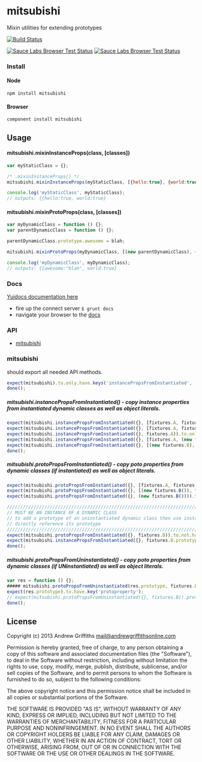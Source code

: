 # mitsubishi

Mixin utilities for extending prototypes


[![Build Status](https://secure.travis-ci.org/techjacker/mitsubishi.png)](http://travis-ci.org/techjacker/mitsubishi)

[![Sauce Labs Browser Test Status](https://saucelabs.com/buildstatus/mitsubishi)](https://saucelabs.com/u/mitsubishi)
[![Sauce Labs Browser Test Status](https://saucelabs.com/browser-matrix/mitsubishi.svg)](https://saucelabs.com/u/mitsubishi)


### Install

#### Node

```Shell
npm install mitsubishi
```

#### Browser

```Shell
component install mitsubishi
```


## Usage

#### mitsubishi.mixinInstanceProps(class, [classes])

```JavaScript
var myStaticClass = {};

/* .mixinInstanceProps() */
mitsubishi.mixinInstanceProps(myStaticClass, [{hello:true}, {world:true}]);

console.log('myStaticClass', myStaticClass);
// outputs: {{hello:true, world:true}
```

#### mitsubishi.mixinProtoProps(class, [classes])

```JavaScript
var myDynamicClass = function () {};
var parentDynamicClass = function () {};

parentDynamicClass.prototype.awesome = blah;

mitsubishi.mixinProtoProps(myDynamicClass, [(new parentDynamicClass), {world:true}]);

console.log('myDynamicClass', myDynamicClass);
// outputs: {{awesome:"blah", world:true}
```


### Docs
[Yuidocs documentation here](docs/index.html)
- fire up the connect server ```$ grunt docs```
- navigate your browser to the [docs](http://localhost:9001)

### API
   - [mitsubishi](#mitsubishi)
<a name=""></a>
 
<a name="mitsubishi"></a>
### mitsubishi
should export all needed API methods.

```js
expect(mitsubishi).to.only.have.keys('instancePropsFromInstantiated', 'protoPropsFromInstantiated', 'protoPropsFromUninstantiated');
done();
```

##### mitsubishi.instancePropsFromInstantiated() - copy instance properties from instantiated dynamic classes as well as object literals.

```js
expect(mitsubishi.instancePropsFromInstantiated({}, [fixtures.A, fixtures.C])).to.only.have.keys('foo', 'bar', 'marbel');
expect(mitsubishi.instancePropsFromInstantiated({}, [fixtures.A, fixtures.B])).to.only.have.keys('foo', 'bar');
expect(mitsubishi.instancePropsFromInstantiated({}, fixtures.A)).to.only.have.keys('foo', 'bar');
expect(mitsubishi.instancePropsFromInstantiated({}, [fixtures.A, (new fixtures.B)])).to.only.have.keys('foo', 'bar', 'blah');
expect(mitsubishi.instancePropsFromInstantiated({}, [(new fixtures.B), fixtures.C])).to.only.have.keys('blah', 'marbel');
done();
```

##### mitsubishi.protoPropsFromInstantiated() - copy poto properties from dynamic classes (if instantiated) as well as object literals.

```js
expect(mitsubishi.protoPropsFromInstantiated({}, [fixtures.A, fixtures.C])).to.have.key('foo', 'bar', 'marbel');
expect(mitsubishi.protoPropsFromInstantiated({}, [(new fixtures.B()), fixtures.C])).to.have.key('marbel');
expect(mitsubishi.protoPropsFromInstantiated({}, (new fixtures.B()))).to.have.key('protoproperty');

/////////////////////////////////////////////////////////////////////////////////////////////
// MUST BE AN INSTANCE OF A DYNAMIC CLASS
// to add a prototype of an uninstantiated dynamic class then use instancePropsFromInstantiated and   //
// directly reference its prototype
/////////////////////////////////////////////////////////////////////////////////////////////
expect(mitsubishi.protoPropsFromInstantiated({}, fixtures.B)).to.not.have.key('protoproperty');
expect(mitsubishi.instancePropsFromInstantiated({}, fixtures.B.prototype)).to.have.key('protoproperty');
done();
```

##### mitsubishi.protoPropsFromUninstantiated() - copy poto properties from dynamic classes (if UNinstantiated) as well as object literals.

```js
var res = function () {};
##### mitsubishi.protoPropsFromUninstantiated(res.prototype, fixtures.B);
expect(res.prototype).to.have.key('protoproperty');
// expect(mitsubishi.protoPropsFromUninstantiated({}, fixtures.B)).prototype.to.have.key('protoproperty');
done();
```

## License
Copyright (c) 2013 Andrew Griffiths <mail@andrewgriffithsonline.com>

Permission is hereby granted, free of charge, to any person obtaining
a copy of this software and associated documentation files (the
"Software"), to deal in the Software without restriction, including
without limitation the rights to use, copy, modify, merge, publish,
distribute, sublicense, and/or sell copies of the Software, and to
permit persons to whom the Software is furnished to do so, subject to
the following conditions:

The above copyright notice and this permission notice shall be
included in all copies or substantial portions of the Software.

THE SOFTWARE IS PROVIDED "AS IS", WITHOUT WARRANTY OF ANY KIND,
EXPRESS OR IMPLIED, INCLUDING BUT NOT LIMITED TO THE WARRANTIES OF
MERCHANTABILITY, FITNESS FOR A PARTICULAR PURPOSE AND
NONINFRINGEMENT. IN NO EVENT SHALL THE AUTHORS OR COPYRIGHT HOLDERS BE
LIABLE FOR ANY CLAIM, DAMAGES OR OTHER LIABILITY, WHETHER IN AN ACTION
OF CONTRACT, TORT OR OTHERWISE, ARISING FROM, OUT OF OR IN CONNECTION
WITH THE SOFTWARE OR THE USE OR OTHER DEALINGS IN THE SOFTWARE.